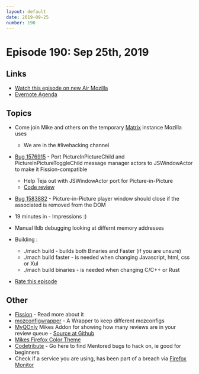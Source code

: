 ```yaml
---
layout: default
date: 2019-09-25
number: 190
---
```


# Episode 190: Sep 25th, 2019

## Links
* [Watch this episode on new Air Mozilla](https://air.mozilla.org/event-redirect/344361/)
* [Evernote Agenda](https://www.evernote.com/shard/s434/client/snv?noteGuid=f25f76a6-08e0-4d67-b173-03ccae4d2d88&noteKey=b08076751dc34afa&sn=https%3A%2F%2Fwww.evernote.com%2Fshard%2Fs434%2Fsh%2Ff25f76a6-08e0-4d67-b173-03ccae4d2d88%2Fb08076751dc34afa&title=September%2B25th%252C%2B2019%2B-%2BEpisode%2B190)

## Topics
* Come join Mike and others on the temporary [Matrix](https://mozilla-test.riot.im/) instance Mozilla uses
  - We are in the #livehacking channel
* [Bug 1576915](https://bugzilla.mozilla.org/show_bug.cgi?id=1576915) - Port PictureInPictureChild and PictureInPictureToggleChild message manager actors to JSWindowActor to make it Fission-compatible
  - Help Teja out with JSWindowActor port for Picture-in-Picture
  - [Code review](https://phabricator.services.mozilla.com/D46622)
* [Bug 1583882](https://bugzilla.mozilla.org/show_bug.cgi?id=1583882) - Picture-in-Picture player window should close if the associated is removed from the DOM
* 19 minutes in - Impressions :)
* Manual lldb debugging looking at differnt memory addresses
* Building :
  - ./mach build - builds both Binaries and Faster (if you are unsure)
  - ./mach build faster - is needed when changing Javascript, html, css or Xul
  - ./mach build binaries - is needed when changing C/C++ or Rust

* [Rate this episode](https://forms.gle/aLiYfetab497eEB77)

## Other
* [Fission](https://firefox-source-docs.mozilla.org/dom/dom/Fission.html) - Read more about it
* [mozconfigwrapper](https://github.com/ahal/mozconfigwrapper) - A Wrapper to keep different mozconfigs
* [MyQOnly](https://addons.mozilla.org/en-US/firefox/addon/myqonly/) Mikes Addon for showing how many reviews are in your review queue - [Source at Github](https://github.com/mikeconley/myqonly)
* [Mikes Firefox Color Theme](https://addons.mozilla.org/en-US/firefox/addon/electricbluegaloo/)
* [Codetribute](https://codetribute.mozilla.org/) - Go here to find Mentored bugs to hack on, ie good for beginners
* Check if a service you are using, has been part of a breach via [Firefox Monitor](https://monitor.firefox.com/breaches)
